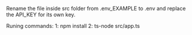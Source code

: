 Rename the file inside src folder from .env_EXAMPLE to .env and replace the API_KEY for its own key.

Runing commands:
    1: npm install
    2: ts-node src/app.ts